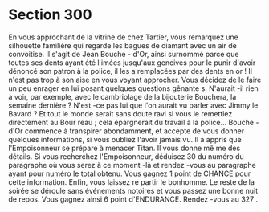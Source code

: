 # Section 300

En vous approchant de la vitrine de chez Tartier, vous remarquez une silhouette familière
qui regarde les bagues de diamant avec un air de convoitise. Il s'agit de Jean Bouche -
d'Or, ainsi surnommé parce que toutes ses dents ayant été l imées jusqu'aux gencives pour
le punir d'avoir dénoncé son patron à la police, il les a remplacées par des dents en or ! Il
n'est pas trop à son aise en vous voyant approcher. Vous décidez de le faire un peu
enrager en lui posant quelques questions gênante s. N'aurait -il rien à voir, par exemple,
avec le cambriolage de la bijouterie Bouchera, la semaine dernière ? N'est -ce pas lui que
l'on aurait vu parler avec Jimmy le Bavard ? Et tout le monde serait sans doute ravi si
vous le remettiez directement au Bour reau ; cela épargnerait du travail à la police...
Bouche -d'Or commence à transpirer abondamment, et accepte de vous donner quelques
informations, si vous oubliez l'avoir jamais vu. Il a appris que l'Empoisonneur se prépare
à menacer Titan. Il vous donne mê me des détails. Si vous recherchez l'Empoisonneur,
déduisez 30 du numéro du paragraphe où vous serez à ce moment -là et rendez -vous au
paragraphe ayant pour numéro le total obtenu. Vous gagnez 1 point de CHANCE pour
cette information. Enfin, vous laissez re partir le bonhomme. Le reste de la soirée se
déroule sans événements notoires et vous passez une bonne nuit de repos. Vous gagnez
ainsi 6 point d'ENDURANCE. Rendez -vous au  327 .